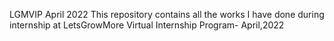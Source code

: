 LGMVIP April 2022
This repository contains all the works I have done during internship at LetsGrowMore Virtual Internship Program- April,2022
